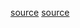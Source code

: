 [source](http://gin.5lmh.com/gin%E8%B7%AF%E7%94%B1/api%E5%8F%82%E6%95%B0/)
[source](https://github.com/youngxhui/GinHello/tree/gin_form)